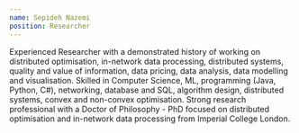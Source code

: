 ```yaml
---
name: Sepideh Nazemi
position: Researcher
---
```

Experienced Researcher with a demonstrated history of working on distributed optimisation, in-network data processing, distributed systems, quality and value of information, data pricing, data analysis, data modelling and visualisation.  Skilled in Computer Science, ML, programming (Java, Python, C#), networking, database and SQL, algorithm design, distributed systems, convex and non-convex optimisation. Strong research professional with a Doctor of Philosophy - PhD focused on distributed optimisation and in-network data processing from Imperial College London.  
